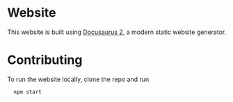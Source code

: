 # Website

This website is built using [Docusaurus 2](https://docusaurus.io/), a modern static website generator.

# Contributing
To run the website locally, clone the repo and run
```
  npm start
```

